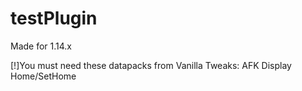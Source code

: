 # testPlugin
Made for 1.14.x

[!]You must need these datapacks from Vanilla Tweaks:
  AFK Display
  Home/SetHome
